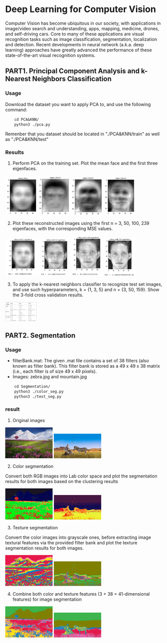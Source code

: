 # Deep Learning for Computer Vision
Computer Vision has become ubiquitous in our society, with applications in image/video search and understanding, apps, mapping, medicine, drones, and self-driving cars. Core to many of these applications are visual recognition tasks such as image classification, segmentation, localization and detection. Recent developments in neural network (a.k.a. deep learning) approaches have greatly advanced the performance of these state-of-the-art visual recognition systems.

## PART1. Principal Component Analysis and k-Nearest Neighbors Classification

### Usage
Download the dataset you want to apply PCA to, and use the following command:
```
    cd PCA&KNN/
    python3 ./pca.py
```
Remenber that you dataset should be located in "./PCA&KNN/train" as well as "./PCA&KNN/test"

### Results
1. Perform PCA on the training set. Plot the mean face and the first three eigenfaces.


<img src="https://github.com/PierreSue/Deep-Learning-for-Computer-Vision/blob/master/PCA%26KNN/eigenface/mean_face.PNG" width="20%" height="20%"> <img src="https://github.com/PierreSue/Deep-Learning-for-Computer-Vision/blob/master/PCA%26KNN/eigenface/eigenface_1.PNG" width="20%" height="20%"> <img src="https://github.com/PierreSue/Deep-Learning-for-Computer-Vision/blob/master/PCA%26KNN/eigenface/eigenface_2.PNG" width="20%" height="20%"> <img src="https://github.com/PierreSue/Deep-Learning-for-Computer-Vision/blob/master/PCA%26KNN/eigenface/eigenface_3.PNG" width="20%" height="20%">

2. Plot these reconstructed images using the first n = 3, 50, 100, 239 eigenfaces, with the corresponding MSE values.

<img src="https://github.com/PierreSue/Deep-Learning-for-Computer-Vision/blob/master/PCA%26KNN/reconstruction/eig3.PNG" width="20%" height="20%"> <img src="https://github.com/PierreSue/Deep-Learning-for-Computer-Vision/blob/master/PCA%26KNN/reconstruction/eig50.PNG" width="20%" height="20%"> <img src="https://github.com/PierreSue/Deep-Learning-for-Computer-Vision/blob/master/PCA%26KNN/reconstruction/eig100.PNG" width="20%" height="20%"> <img src="https://github.com/PierreSue/Deep-Learning-for-Computer-Vision/blob/master/PCA%26KNN/reconstruction/eig239.PNG" width="20%" height="20%">

3. To apply the k-nearest neighbors classifier to recognize test set images, and use such hyperparameters, k = {1, 3, 5} and n = {3, 50, 159}. Show the 3-fold cross validation results.

<img src="https://github.com/PierreSue/Deep-Learning-for-Computer-Vision/blob/master/PCA%26KNN/KNN-results.png" width="20%" height="20%">

## PART2. Segmentation

### Usage
* filterBank.mat: The given .mat file contains a set of 38 filters (also known as filter
bank). This filter bank is stored as a 49 x 49 x 38 matrix (i.e., each filter is of size 49 x
49 pixels).
* Images: zebra.jpg and mountain.jpg
```
    cd Segmentation/
    python3 ./color_seg.py
    python3 ./text_seg.py
```
### result
1. Original images

<img src="https://github.com/PierreSue/Deep-Learning-for-Computer-Vision/blob/master/Segmentation/mountain.jpg" width="30%" height="30%"> <img src="https://github.com/PierreSue/Deep-Learning-for-Computer-Vision/blob/master/Segmentation/zebra.jpg" width="30%" height="30%">

2. Color segmentation

Convert both RGB images into Lab color space and plot the segmentation results for both images based on the clustering results

<img src="https://github.com/PierreSue/Deep-Learning-for-Computer-Vision/blob/master/Segmentation/color_segmentation/Mountain.PNG" width="30%" height="30%"> <img src="https://github.com/PierreSue/Deep-Learning-for-Computer-Vision/blob/master/Segmentation/color_segmentation/Zebra.PNG" width="30%" height="30%">


3. Texture segmentation

Convert the color images into grayscale ones, before extracting image textural features via the provided filter bank and plot the texture segmentation results for both images.

<img src="https://github.com/PierreSue/Deep-Learning-for-Computer-Vision/blob/master/Segmentation/texture_segmentation/Mountain.jpg" width="30%" height="30%"> <img src="https://github.com/PierreSue/Deep-Learning-for-Computer-Vision/blob/master/Segmentation/texture_segmentation/Zebra.jpg" width="30%" height="30%">

4. Combine both color and texture features (3 + 38 = 41-dimensional features) for
image segmentation

<img src="https://github.com/PierreSue/Deep-Learning-for-Computer-Vision/blob/master/Segmentation/combined_segmentation/Mountain.jpg" width="30%" height="30%"> <img src="https://github.com/PierreSue/Deep-Learning-for-Computer-Vision/blob/master/Segmentation/combined_segmentation/Zebra.jpg" width="30%" height="30%">
